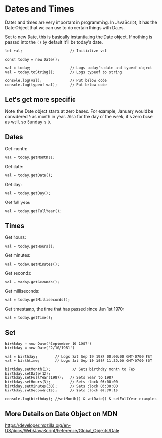 # Dates and Times

Dates and times are very important in programming. In JavaScript, it has the Date Object that we can use to do certain things with Dates.

Set to new Date, this is basically instantiating the Date object.
If nothing is passed into the ```()``` by default it'll be today's date.

```
let val;                      // Initialize val

const today = new Date();

val = today;                  // Logs today's date and typeof object
val = today.toString();       // Logs typeof to string

console.log(val);             // Put below code
console.log(typeof val);      // Put below code
```
## Let's get more specific

Note, the Date object starts at zero based. For example, January would be considered ```0``` as month in year. Also for the day of the week, it's zero base as well, so Sunday is ```0```.

## Dates

Get month:
```
val = today.getMonth();
```

Get date:
```
val = today.getDate();
```

Get day:
```
val = today.getDay();
```

Get full year:
```
val = today.getFullYear();
```

## Times

Get hours:
```
val = today.getHours();
```

Get minutes:
```
val = today.getMinutes();
```

Get seconds:
```
val = today.getSeconds();
```

Get milliseconds:
```
val = today.getMilliseconds();
```

Get timestamp, the time that has passed since Jan 1st 1970:
```
val = today.getTime();
```

## Set

```
birthday = new Date('September 10 1987')
birthday = new Date('2/10/1981')

val = birthday;        // Logs Sat Sep 19 1987 00:00:00 GMT-0700 PST
val = birthtime;       // Logs Sat Sep 19 1987 11:25:00 GMT-0700 PST

birthday.setMonth(1);          // Sets birthday month to Feb
birthday.setDate(12);
birthday.setFullYear(1987);   // Sets year to 1987
birthday.setHours(3);         // Sets clock 03:00:00
birthday.setMinutes(30);      // Sets clock 03:30:00
birthday.setSeconds(15);      // Sets clock 03:30:15

console.log(birthday); //setMonth() & setDate() & setFullYear examples
```

## More Details on Date Object on MDN
https://developer.mozilla.org/en-US/docs/Web/JavaScript/Reference/Global_Objects/Date